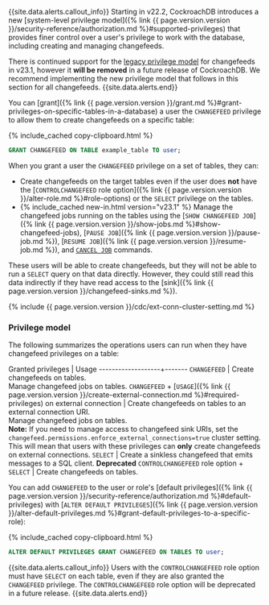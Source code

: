 {{site.data.alerts.callout_info}}
Starting in v22.2, CockroachDB introduces a new [system-level privilege model]({% link {{ page.version.version }}/security-reference/authorization.md %}#supported-privileges) that provides finer control over a user's privilege to work with the database, including creating and managing changefeeds. 

There is continued support for the [legacy privilege model](#legacy-privilege-model) for changefeeds in v23.1, however it **will be removed** in a future release of CockroachDB. We recommend implementing the new privilege model that follows in this section for all changefeeds.
{{site.data.alerts.end}}

You can [grant]({% link {{ page.version.version }}/grant.md %}#grant-privileges-on-specific-tables-in-a-database) a user the `CHANGEFEED` privilege to allow them to create changefeeds on a specific table:

{% include_cached copy-clipboard.html %}
~~~sql
GRANT CHANGEFEED ON TABLE example_table TO user;
~~~

When you grant a user the `CHANGEFEED` privilege on a set of tables, they can:

- Create changefeeds on the target tables even if the user does **not** have the [`CONTROLCHANGEFEED` role option]({% link {{ page.version.version }}/alter-role.md %}#role-options) or the `SELECT` privilege on the tables. 
- {% include_cached new-in.html version="v23.1" %} Manage the changefeed jobs running on the tables using the [`SHOW CHANGEFEED JOB`]({% link {{ page.version.version }}/show-jobs.md %}#show-changefeed-jobs), [`PAUSE JOB`]({% link {{ page.version.version }}/pause-job.md %}), [`RESUME JOB`]({% link {{ page.version.version }}/resume-job.md %}), and [`CANCEL JOB`](cancel-job.html) commands.

These users will be able to create changefeeds, but they will not be able to run a `SELECT` query on that data directly. However, they could still read this data indirectly if they have read access to the [sink]({% link {{ page.version.version }}/changefeed-sinks.md %}).

{% include {{ page.version.version }}/cdc/ext-conn-cluster-setting.md %}

### Privilege model

The following summarizes the operations users can run when they have changefeed privileges on a table:

Granted privileges | Usage 
-------------------+-------
`CHANGEFEED` | Create changefeeds on tables.<br>Manage changefeed jobs on tables.
`CHANGEFEED` + [`USAGE`]({% link {{ page.version.version }}/create-external-connection.md %}#required-privileges) on external connection | Create changefeeds on tables to an external connection URI.<br>Manage changefeed jobs on tables.<br>**Note:** If you need to manage access to changefeed sink URIs, set the `changefeed.permissions.enforce_external_connections=true` cluster setting. This will mean that users with these privileges can **only** create changefeeds on external connections.
`SELECT` | Create a sinkless changefeed that emits messages to a SQL client.
**Deprecated** `CONTROLCHANGEFEED` role option + `SELECT` | Create changefeeds on tables.

You can add `CHANGEFEED` to the user or role's [default privileges]({% link {{ page.version.version }}/security-reference/authorization.md %}#default-privileges) with [`ALTER DEFAULT PRIVILEGES`]({% link {{ page.version.version }}/alter-default-privileges.md %}#grant-default-privileges-to-a-specific-role):

{% include_cached copy-clipboard.html %}
~~~sql
ALTER DEFAULT PRIVILEGES GRANT CHANGEFEED ON TABLES TO user;
~~~

{{site.data.alerts.callout_info}}
Users with the `CONTROLCHANGEFEED` role option must have `SELECT` on each table, even if they are also granted the `CHANGEFEED` privilege. The `CONTROLCHANGEFEED` role option will be deprecated in a future release.
{{site.data.alerts.end}}